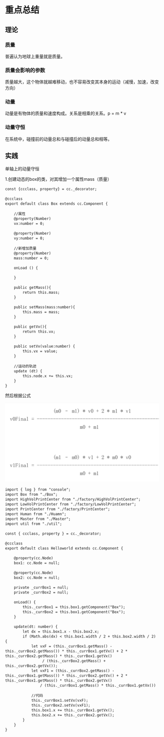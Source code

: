 # 重点总结

## 理论

### 质量

普遍认为地球上重量就是质量。

### 质量会影响的参数

质量越大，这个物体就越难移动，也不容易改变其本身的运动（减慢，加速，改变方向）

### 动量

动量是有物体的质量和速度构成。关系是相乘的关系。p = m * v

### 动量守恒

在系统中，碰撞前的动量总和与碰撞后的动量总和相等。

## 实践

单轴上的动量守恒

1.创建动态的box的类，对其增加一个属性mass（质量）

	const {ccclass, property} = cc._decorator;

	@ccclass
	export default class Box extends cc.Component {
	    
	    //属性
	    @property(Number)
	    vx:number = 0;
	
	    @property(Number)
	    vy:number = 0;
	
	    //新增加质量
	    @property(Number)
	    mass:number = 0;
	
	    onLoad () {
	
	    }
	
	    public getMass(){
	        return this.mass;
	    }
	
	    public setMass(mass:number){
	        this.mass = mass;
	    }
	
	    public getVx(){
	        return this.vx;
	    }
	
	    public setVx(value:number) {
	        this.vx = value;
	    }
	
	    //运动的轨迹
	    update (dt) {
	        this.node.x += this.vx;
	    }
	}

然后根据公式

![](https://github.com/Nick19861111/animation/blob/main/7/1.jpg)

	import { log } from "console";
	import Box from "./Box";
	import HighVolPrintCenter from "./factory/HighVolPrintCenter";
	import LowVolPrintCenter from "./factory/LowVolPrintCenter";
	import PrintCenter from "./factory/PrintCenter";
	import Human from "./Huamn";
	import Master from "./Master";
	import util from "./util";
	
	const { ccclass, property } = cc._decorator;
	
	@ccclass
	export default class Helloworld extends cc.Component {
	
	    @property(cc.Node)
	    box1: cc.Node = null;
	
	    @property(cc.Node)
	    box2: cc.Node = null;
	
	    private _currBox1 = null;
	    private _currBox2 = null;
	
	    onLoad() {
	        this._currBox1 = this.box1.getComponent("Box");
	        this._currBox2 = this.box1.getComponent("Box");
	    }
	
	    update(dt: number) {
	        let dx = this.box1.x - this.box2.x;
	        if (Math.abs(dx) < this.box1.width / 2 + this.box2.width / 2) {
	            let vxF = (this._currBox1.getMass() - this._currBox2.getMass()) * this._currBox1.getVx() + 2 * this._currBox2.getMass() * this._currBox1.getVx()
	                 / (this._currBox2.getMass() + this._currBox2.getVx());
	            let vxF1 = (this._currBox2.getMass() - this._currBox1.getMass()) * this._currBox2.getVx() + 2 * this._currBox1.getMass() * this._currBox2.getVx() 
	                / (this._currBox1.getMass() * this._currBox1.getVx())
	            
	            //代码
	            this._currBox1.setVx(vxF);
	            this._currBox2.setVx(vxF1);
	            this.box1.x += this._currBox1.getVx();
	            this.box2.x += this._currBox2.getVx();
	        }
	    }
	}

